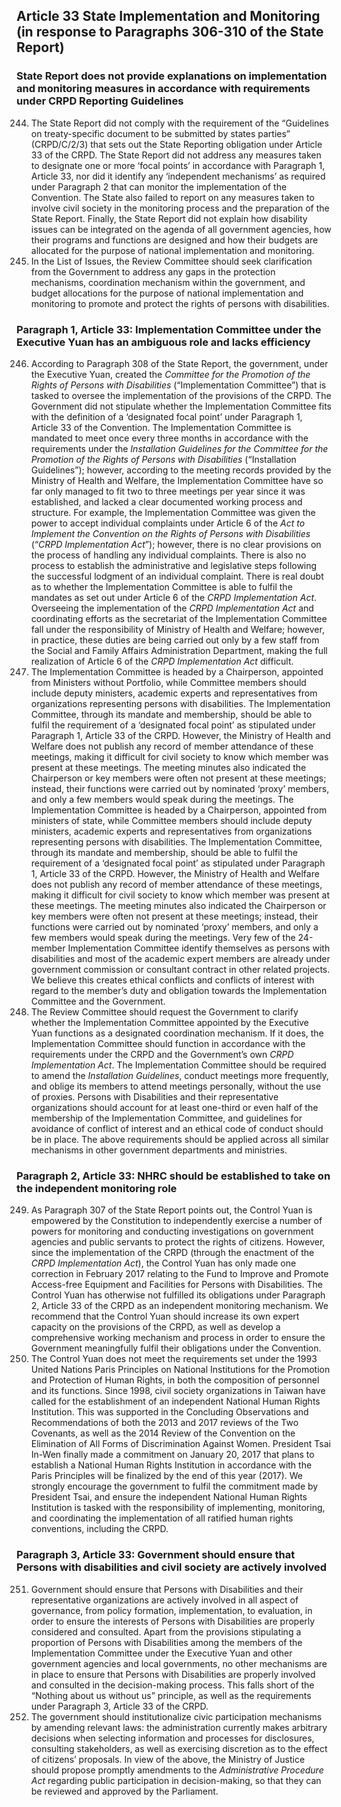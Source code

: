 ## Article 33 State Implementation and Monitoring (in response to Paragraphs 306-310 of the State Report)

### State Report does not provide explanations on implementation and monitoring measures in accordance with requirements under CRPD Reporting Guidelines

<ol start="244">
  <li>The State Report did not comply with the requirement of the “Guidelines on treaty-specific document to be submitted by states parties” (CRPD/C/2/3) that sets out the State Reporting obligation under Article 33 of the CRPD. The State Report did not address any measures taken to designate one or more ‘focal points’ in accordance with Paragraph 1, Article 33, nor did it identify any ‘independent mechanisms’ as required under Paragraph 2 that can monitor the implementation of the Convention. The State also failed to report on any measures taken to involve civil society in the monitoring process and the preparation of the State Report. Finally, the State Report did not explain how disability issues can be integrated on the agenda of all government agencies, how their programs and functions are designed and how their budgets are allocated for the purpose of national implementation and monitoring.</li>

  <li>In the List of Issues, the Review Committee should seek clarification from the Government to address any gaps in the protection mechanisms, coordination mechanism within the government, and budget allocations for the purpose of national implementation and monitoring to promote and protect the rights of persons with disabilities.</li>
</ol>

### Paragraph 1, Article 33: Implementation Committee under the Executive Yuan has an ambiguous role and lacks efficiency

<ol start="246">
  <li>According to Paragraph 308 of the State Report, the government, under the Executive Yuan, created the <em>Committee for the Promotion of the Rights of Persons with Disabilities</em> (“Implementation Committee”) that is tasked to oversee the implementation of the provisions of the CRPD. The Government did not stipulate whether the Implementation Committee fits with the definition of a ‘designated focal point’ under Paragraph 1, Article 33 of the Convention. The Implementation Committee is mandated to meet once every three months in accordance with the requirements under the <em>Installation Guidelines for the Committee for the Promotion of the Rights of Persons with Disabilities</em> (“Installation Guidelines”); however, according to the meeting records provided by the Ministry of Health and Welfare, the Implementation Committee have so far only managed to fit two to three meetings per year since it was established, and lacked a clear documented working process and structure. For example, the Implementation Committee was given the power to accept individual complaints under Article 6 of the <em>Act to Implement the Convention on the Rights of Persons with Disabilities</em> (“<em>CRPD Implementation Act</em>”); however, there is no clear provisions on the process of handling any individual complaints. There is also no process to establish the administrative and legislative steps following the successful lodgment of an individual complaint. There is real doubt as to whether the Implementation Committee is able to fulfil the mandates as set out under Article 6 of the <em>CRPD Implementation Act</em>. Overseeing the implementation of the <em>CRPD Implementation Act</em> and coordinating efforts as the secretariat of the Implementation Committee fall under the responsibility of Ministry of Health and Welfare; however, in practice, these duties are being carried out only by a few staff from the Social and Family Affairs Administration Department, making the full realization of Article 6 of the <em>CRPD Implementation Act</em> difficult.</li>

  <li>The Implementation Committee is headed by a Chairperson, appointed from Ministers without Portfolio, while Committee members should include deputy ministers, academic experts and representatives from organizations representing persons with disabilities. The Implementation Committee, through its mandate and membership, should be able to fulfil the requirement of a ‘designated focal point’ as stipulated under Paragraph 1, Article 33 of the CRPD. However, the Ministry of Health and Welfare does not publish any record of member attendance of these meetings, making it difficult for civil society to know which member was present at these meetings. The meeting minutes also indicated the Chairperson or key members were often not present at these meetings; instead, their functions were carried out by nominated ‘proxy’ members, and only a few members would speak during the meetings. The Implementation Committee is headed by a Chairperson, appointed from ministers of state, while Committee members should include deputy ministers, academic experts and representatives from organizations representing persons with disabilities. The Implementation Committee, through its mandate and membership, should be able to fulfil the requirement of a ‘designated focal point’ as stipulated under Paragraph 1, Article 33 of the CRPD. However, the Ministry of Health and Welfare does not publish any record of member attendance of these meetings, making it difficult for civil society to know which member was present at these meetings. The meeting minutes also indicated the Chairperson or key members were often not present at these meetings; instead, their functions were carried out by nominated ‘proxy’ members, and only a few members would speak during the meetings. Very few of the 24-member Implementation Committee identify themselves as persons with disabilities and most of the academic expert members are already under government commission or consultant contract in other related projects. We believe this creates ethical conflicts and conflicts of interest with regard to the member’s duty and obligation towards the Implementation Committee and the Government.</li>

  <li>The Review Committee should request the Government to clarify whether the Implementation Committee appointed by the Executive Yuan functions as a designated coordination mechanism. If it does, the Implementation Committee should function in accordance with the requirements under the CRPD and the Government’s own <em>CRPD Implementation Act</em>. The Implementation Committee should be required to amend the <em>Installation Guidelines</em>, conduct meetings more frequently, and oblige its members to attend meetings personally, without the use of proxies. Persons with Disabilities and their representative organizations should account for at least one-third or even half of the membership of the Implementation Committee, and guidelines for avoidance of conflict of interest and an ethical code of conduct should be in place. The above requirements should be applied across all similar mechanisms in other government departments and ministries.</li>
</ol>

### Paragraph 2, Article 33: NHRC should be established to take on the independent monitoring role

<ol start="249">
  <li>As Paragraph 307 of the State Report points out, the Control Yuan is empowered by the Constitution to independently exercise a number of powers for monitoring and conducting investigations on government agencies and public servants to protect the rights of citizens. However, since the implementation of the CRPD (through the enactment of the <em>CRPD Implementation Act</em>), the Control Yuan has only made one correction in February 2017 relating to the Fund to Improve and Promote Access-free Equipment and Facilities for Persons with Disabilities. The Control Yuan has otherwise not fulfilled its obligations under Paragraph 2, Article 33 of the CRPD as an independent monitoring mechanism. We recommend that the Control Yuan should increase its own expert capacity on the provisions of the CRPD, as well as develop a comprehensive working mechanism and process in order to ensure the Government meaningfully fulfil their obligations under the Convention.</li>

  <li>The Control Yuan does not meet the requirements set under the 1993 United Nations Paris Principles on National Institutions for the Promotion and Protection of Human Rights, in both the composition of personnel and its functions. Since 1998, civil society organizations in Taiwan have called for the establishment of an independent National Human Rights Institution. This was supported in the Concluding Observations and Recommendations of both the 2013 and 2017 reviews of the Two Covenants, as well as the 2014 Review of the Convention on the Elimination of All Forms of Discrimination Against Women. President Tsai In-Wen finally made a commitment on January 20, 2017 that plans to establish a National Human Rights Institution in accordance with the Paris Principles will be finalized by the end of this year (2017). We strongly encourage the government to fulfil the commitment made by President Tsai, and ensure the independent National Human Rights Institution is tasked with the responsibility of implementing, monitoring, and coordinating the implementation of all ratified human rights conventions, including the CRPD.</li>
</ol>

### Paragraph 3, Article 33: Government should ensure that Persons with disabilities and civil society are actively involved

<ol start="251">
  <li>Government should ensure that Persons with Disabilities and their representative organizations are actively involved in all aspect of governance, from policy formation, implementation, to evaluation, in order to ensure the interests of Persons with Disabilities are properly considered and consulted. Apart from the provisions stipulating a proportion of Persons with Disabilities among the members of the Implementation Committee under the Executive Yuan and other government agencies and local governments, no other mechanisms are in place to ensure that Persons with Disabilities are properly involved and consulted in the decision-making process. This falls short of the “Nothing about us without us” principle, as well as the requirements under Paragraph 3, Article 33 of the CRPD.</li>

  <li>The government should institutionalize civic participation mechanisms by amending relevant laws: the administration currently makes arbitrary decisions when selecting information and processes for disclosures, consulting stakeholders, as well as exercising discretion as to the effect of citizens’ proposals. In view of the above, the Ministry of Justice should propose promptly amendments to the <em>Administrative Procedure Act</em> regarding public participation in decision-making, so that they can be reviewed and approved by the Parliament.</li>
</ol>
